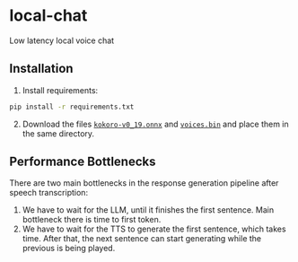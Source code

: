 # local-chat

Low latency local voice chat

## Installation

1. Install requirements:
```bash
pip install -r requirements.txt
```

2. Download the files [`kokoro-v0_19.onnx`](https://github.com/thewh1teagle/kokoro-onnx/releases/download/model-files/kokoro-v0_19.onnx) and [`voices.bin`](https://github.com/thewh1teagle/kokoro-onnx/releases/download/model-files/voices.bin) and place them in the same directory.

## Performance Bottlenecks

There are two main bottlenecks in the response generation pipeline after speech transcription:

1. We have to wait for the LLM, until it finishes the first sentence. Main bottleneck there is time to first token.
2. We have to wait for the TTS to generate the first sentence, which takes time. After that, the next sentence can start generating while the previous is being played.
